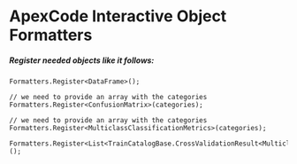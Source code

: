 ﻿# ApexCode Interactive Object Formatters

##### Register needed objects like it follows:


``` 
Formatters.Register<DataFrame>();
```

``` 
// we need to provide an array with the categories
Formatters.Register<ConfusionMatrix>(categories);
```

``` 
// we need to provide an array with the categories
Formatters.Register<MulticlassClassificationMetrics>(categories);
```

``` 
Formatters.Register<List<TrainCatalogBase.CrossValidationResult<MulticlassClassificationMetrics>>>();
```
